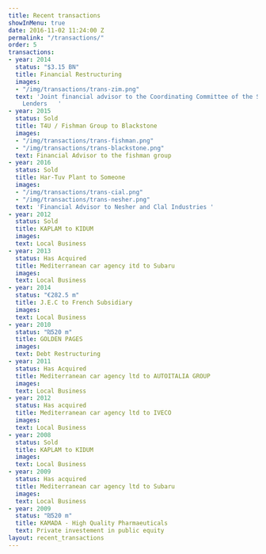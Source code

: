 ```yaml
---
title: Recent transactions
showInMenu: true
date: 2016-11-02 11:24:00 Z
permalink: "/transactions/"
order: 5
transactions:
- year: 2014
  status: "$3.15 BN"
  title: Financial Restructuring
  images:
  - "/img/transactions/trans-zim.png"
  text: 'Joint financial advisor to the Coordinating Committee of the Secured Vessel
    Lenders   '
- year: 2015
  status: Sold
  title: T4U / Fishman Group to Blackstone
  images:
  - "/img/transactions/trans-fishman.png"
  - "/img/transactions/trans-blackstone.png"
  text: Financial Advisor to the fishman group
- year: 2016
  status: Sold
  title: Har-Tuv Plant to Someone
  images:
  - "/img/transactions/trans-cial.png"
  - "/img/transactions/trans-nesher.png"
  text: 'Financial Advisor to Nesher and Clal Industries '
- year: 2012
  status: Sold
  title: KAPLAM to KIDUM
  images: 
  text: Local Business
- year: 2013
  status: Has Acquired
  title: Mediterranean car agency itd to Subaru
  images: 
  text: Local Business
- year: 2014
  status: "€282.5 m"
  title: J.E.C to French Subsidiary
  images: 
  text: Local Business
- year: 2010
  status: "₪520 m"
  title: GOLDEN PAGES
  images: 
  text: Debt Restructuring
- year: 2011
  status: Has Acquired
  title: Mediterranean car agency ltd to AUTOITALIA GROUP
  images: 
  text: Local Business
- year: 2012
  status: Has acquired
  title: Mediterranean car agency ltd to IVECO
  images: 
  text: Local Business
- year: 2008
  status: Sold
  title: KAPLAM to KIDUM
  images: 
  text: Local Business
- year: 2009
  status: Has acquired
  title: Mediterranean car agency ltd to Subaru
  images: 
  text: Local Business
- year: 2009
  status: "₪520 m"
  title: KAMADA - High Quality Pharmaeuticals
  text: Private investement in public equity
layout: recent_transactions
---
```


